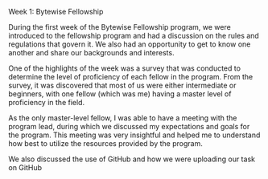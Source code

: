 Week 1: Bytewise Fellowship

During the first week of the Bytewise Fellowship program, we were introduced to the fellowship program and had a discussion on the rules and regulations that govern it. We also had an opportunity to get to know one another and share our backgrounds and interests.

One of the highlights of the week was a survey that was conducted to determine the level of proficiency of each fellow in the program. From the survey, it was discovered that most of us were either intermediate or beginners, with one fellow (which was me) having a master level of proficiency in the field.

As the only master-level fellow, I was able to have a meeting with the program lead, during which we discussed my expectations and goals for the program. This meeting was very insightful and helped me to understand how best to utilize the resources provided by the program.

We also discussed the use of GitHub and how we were uploading our task on GitHub
